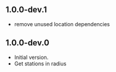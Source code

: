 ## 1.0.0-dev.1
- remove unused location dependencies
## 1.0.0-dev.0
- Initial version.
- Get stations in radius